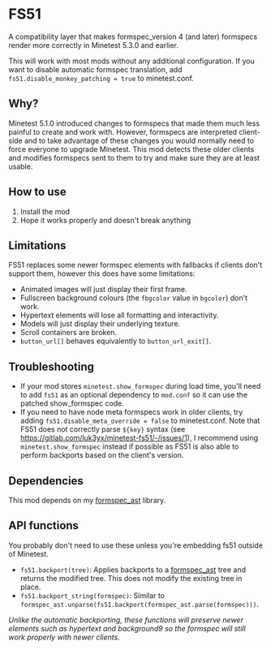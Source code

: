 # FS51

A compatibility layer that makes formspec_version 4 (and later) formspecs
render more correctly in Minetest 5.3.0 and earlier.

This will work with most mods without any additional configuration. If you want
to disable automatic formspec translation, add
`fs51.disable_monkey_patching = true` to minetest.conf.

## Why?

Minetest 5.1.0 introduced changes to formspecs that made them much less painful
to create and work with. However, formspecs are interpreted client-side and to
take advantage of these changes you would normally need to force everyone to
upgrade Minetest. This mod detects these older clients and modifies formspecs
sent to them to try and make sure they are at least usable.

## How to use

1. Install the mod
2. Hope it works properly and doesn't break anything

## Limitations

FS51 replaces some newer formspec elements with fallbacks if clients don't
support them, however this does have some limitations:

 - Animated images will just display their first frame.
 - Fullscreen background colours (the `fbgcolor` value in `bgcolor`) don't
   work.
 - Hypertext elements will lose all formatting and interactivity.
 - Models will just display their underlying texture.
 - Scroll containers are broken.
 - `button_url[]` behaves equivalently to `button_url_exit[]`.

## Troubleshooting

 - If your mod stores `minetest.show_formspec` during load time, you'll need to
   add `fs51` as an optional dependency to `mod.conf` so it can use the patched
   show_formspec code.
 - If you need to have node meta formspecs work in older clients, try adding
   `fs51.disable_meta_override = false` to minetest.conf. Note that FS51 does
   not correctly parse `${key}` syntax (see https://gitlab.com/luk3yx/minetest-fs51/-/issues/1),
   I recommend using `minetest.show_formspec` instead if possible as FS51 is
   also able to perform backports based on the client's version.

## Dependencies

This mod depends on my [formspec_ast] library.

## API functions

You probably don't need to use these unless you're embedding fs51 outside of
Minetest.

 - `fs51.backport(tree)`: Applies backports to a [formspec_ast] tree and
    returns the modified tree. This does not modify the existing tree in place.
 - `fs51.backport_string(formspec)`: Similar to
    `formspec_ast.unparse(fs51.backport(formspec_ast.parse(formspec)))`.

*Unlike the automatic backporting, these functions will preserve newer elements
such as hypertext and background9 so the formspec will still work properly with
newer clients.*

 [formspec_ast]: https://content.minetest.net/packages/luk3yx/formspec_ast
